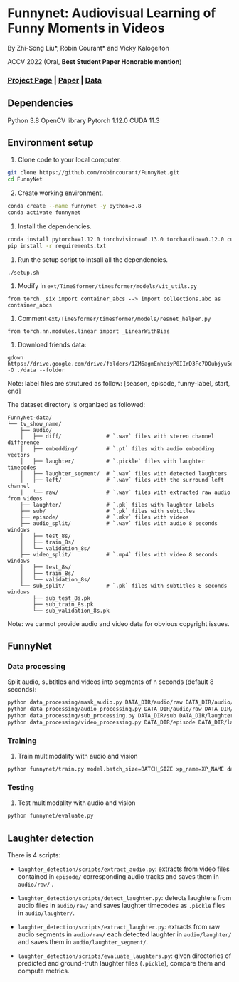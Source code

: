 # Funnynet: Audiovisual Learning of Funny Moments in Videos

By Zhi-Song Liu*, Robin Courant* and Vicky Kalogeiton

ACCV 2022 (Oral, **Best Student Paper Honorable mention**)

### [Project Page](http://www.lix.polytechnique.fr/vista/projects/2022_accv_liu) | [Paper](https://openaccess.thecvf.com/content/ACCV2022/papers/Liu_FunnyNet_Audiovisual_Learning_of_Funny_Moments_in_Videos_ACCV_2022_paper.pdf) | [Data](https://drive.google.com/drive/folders/1ZM6agmEnheiyP0IIrD3Fc7DOubjyu5eO?usp=share_link)

## Dependencies

Python 3.8
OpenCV library
Pytorch 1.12.0
CUDA 11.3

## Environment setup

1. Clone code to your local computer.
```sh
git clone https://github.com/robincourant/FunnyNet.git
cd FunnyNet
```

2. Create working environment.
```sh
conda create --name funnynet -y python=3.8
conda activate funnynet
```

1. Install the dependencies.
```sh
conda install pytorch==1.12.0 torchvision==0.13.0 torchaudio==0.12.0 cudatoolkit=11.3 -c pytorch
pip install -r requirements.txt
```

1. Run the setup script to intsall all the dependencies.
```
./setup.sh
```

1. Modify in `ext/TimeSformer/timesformer/models/vit_utils.py`
```
from torch._six import container_abcs --> import collections.abc as container_abcs
```

1. Comment `ext/TimeSformer/timesformer/models/resnet_helper.py`
```
from torch.nn.modules.linear import _LinearWithBias
```

1. Download friends data:
```
gdown https://drive.google.com/drive/folders/1ZM6agmEnheiyP0IIrD3Fc7DOubjyu5eO -O ./data --folder
```
Note: label files are strutured as follow: [season, episode, funny-label, start, end]

The dataset directory is organized as followed:
```
FunnyNet-data/
└── tv_show_name/
    ├── audio/
    │   ├── diff/              # `.wav` files with stereo channel difference
    │   ├── embedding/         # `.pt` files with audio embedding vectors
    │   ├── laughter/          # `.pickle` files with laughter timecodes
    │   ├── laughter_segment/  # `.wav` files with detected laughters
    │   ├── left/              # `.wav` files with the surround left channel
    │   └── raw/               # `.wav` files with extracted raw audio from videos
    ├── laughter/              # `.pk` files with laughter labels
    ├── sub/                   # `.pk` files with subtitles
    ├── episode/               # `.mkv` files with videos
    ├── audio_split/           # `.wav` files with audio 8 seconds windows
    │   ├── test_8s/
    │   ├── train_8s/
    │   └── validation_8s/
    ├── video_split/           # `.mp4` files with video 8 seconds windows
    │   ├── test_8s/
    │   ├── train_8s/
    │   └── validation_8s/
    └── sub_split/             # `.pk` files with subtitles 8 seconds windows
        ├── sub_test_8s.pk
        ├── sub_train_8s.pk
        └── sub_validation_8s.pk
```
Note: we cannot provide audio and video data for obvious copyright issues.

## FunnyNet

### Data processing

Split audio, subtitles and videos into segments of n seconds (default 8 seconds):
```sh
python data_processing/mask_audio.py DATA_DIR/audio/raw DATA_DIR/audio/laughter DATA_DIR/audio/processed
python data_processing/audio_processing.py DATA_DIR/audio/raw DATA_DIR/laughter/xx.pk DATA_DIR/audio_split
python data_processing/sub_processing.py DATA_DIR/sub DATA_DIR/laughter/xx.pk DATA_DIR/sub_split
python data_processing/video_processing.py DATA_DIR/episode DATA_DIR/laughter/xx.pk DATA_DIR/video_split
```

### Training

1. Train multimodality with audio and vision
```sh
python funnynet/train.py model.batch_size=BATCH_SIZE xp_name=XP_NAME data.data_dir=DATA_DIR model=avf-timesformer-byol-lstm data=avf-timesformer-byol-lstm
```

### Testing

1. Test multimodality with audio and vision
```sh
python funnynet/evaluate.py
```


## Laughter detection

There is 4 scripts:

- `laughter_detection/scripts/extract_audio.py`: extracts from video files contained in `episode/` corresponding audio tracks and saves them in `audio/raw/` .

- `laughter_detection/scripts/detect_laughter.py`: detects laughters from audio files in `audio/raw/` and saves laughter timecodes as `.pickle` files in `audio/laughter/`.

- `laughter_detection/scripts/extract_laughter.py`: extracts from raw audio segments in `audio/raw/` each detected laughter in `audio/laughter/` and saves them in `audio/laughter_segment/`.

- `laughter_detection/scripts/evaluate_laughters.py`: given directories of predicted and ground-truth laughter files (`.pickle`), compare them and compute metrics.